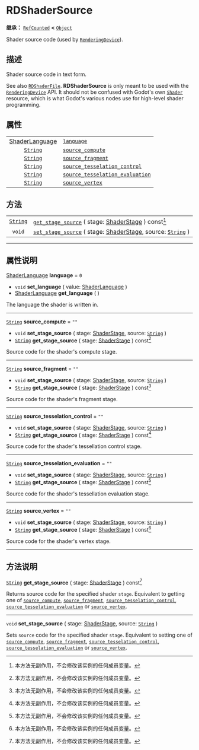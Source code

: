 <!-- ⚠ 请勿编辑本文件 ⚠ -->
<!-- 本文档使用脚本从 WeDot 引擎源码仓库生成。 -->
<!-- 生成脚本：https://github.com/WeDot-Engine/WeDot/tree/4.3/doc/tools/make_md.py； -->
<!-- 原文件：https://github.com/WeDot-Engine/WeDot/tree/4.3/doc/classes/RDShaderSource.xml。 -->

<div id="_class_rdshadersource"></div>

# RDShaderSource

**继承：** [`RefCounted`](class_refcounted.md) **<** [`Object`](class_object.md)

Shader source code (used by [`RenderingDevice`](class_renderingdevice.md)).

## 描述

Shader source code in text form.

See also [`RDShaderFile`](class_rdshaderfile.md). **RDShaderSource** is only meant to be used with the [`RenderingDevice`](class_renderingdevice.md) API. It should not be confused with Godot's own [`Shader`](class_shader.md) resource, which is what Godot's various nodes use for high-level shader programming.

## 属性

|||
|:-:|:--|
| [ShaderLanguage](#enum_renderingdevice_shaderlanguage) | [`language`](#class_rdshadersource_property_language)                                           | ``0``  |
| [`String`](class_string.md)                            | [`source_compute`](#class_rdshadersource_property_source_compute)                               | ``""`` |
| [`String`](class_string.md)                            | [`source_fragment`](#class_rdshadersource_property_source_fragment)                             | ``""`` |
| [`String`](class_string.md)                            | [`source_tesselation_control`](#class_rdshadersource_property_source_tesselation_control)       | ``""`` |
| [`String`](class_string.md)                            | [`source_tesselation_evaluation`](#class_rdshadersource_property_source_tesselation_evaluation) | ``""`` |
| [`String`](class_string.md)                            | [`source_vertex`](#class_rdshadersource_property_source_vertex)                                 | ``""`` |

## 方法

|||
|:-:|:--|
| [`String`](class_string.md) | [`get_stage_source`](class_rdshadersourcemd#class_rdshadersource_method_get_stage_source) ( stage: [ShaderStage](#enum_renderingdevice_shaderstage) ) const[^const]                        |
| `void`                      | [`set_stage_source`](class_rdshadersourcemd#class_rdshadersource_method_set_stage_source) ( stage: [ShaderStage](#enum_renderingdevice_shaderstage), source: [`String`](class_string.md) ) |

<!-- rst-class:: classref-section-separator -->

---

## 属性说明

<div id="_class_rdshadersource_property_language"></div>

[ShaderLanguage](#enum_renderingdevice_shaderlanguage) **language** = ``0`` <div id="class_rdshadersource_property_language"></div>

- `void` **set_language** ( value: [ShaderLanguage](#enum_renderingdevice_shaderlanguage) )
- [ShaderLanguage](#enum_renderingdevice_shaderlanguage) **get_language** ( )

The language the shader is written in.

<!-- rst-class:: classref-item-separator -->

---

<div id="_class_rdshadersource_property_source_compute"></div>

[`String`](class_string.md) **source_compute** = ``""`` <div id="class_rdshadersource_property_source_compute"></div>

- `void` **set_stage_source** ( stage: [ShaderStage](#enum_renderingdevice_shaderstage), source: [`String`](class_string.md) )
- [`String`](class_string.md) **get_stage_source** ( stage: [ShaderStage](#enum_renderingdevice_shaderstage) ) const[^const]

Source code for the shader's compute stage.

<!-- rst-class:: classref-item-separator -->

---

<div id="_class_rdshadersource_property_source_fragment"></div>

[`String`](class_string.md) **source_fragment** = ``""`` <div id="class_rdshadersource_property_source_fragment"></div>

- `void` **set_stage_source** ( stage: [ShaderStage](#enum_renderingdevice_shaderstage), source: [`String`](class_string.md) )
- [`String`](class_string.md) **get_stage_source** ( stage: [ShaderStage](#enum_renderingdevice_shaderstage) ) const[^const]

Source code for the shader's fragment stage.

<!-- rst-class:: classref-item-separator -->

---

<div id="_class_rdshadersource_property_source_tesselation_control"></div>

[`String`](class_string.md) **source_tesselation_control** = ``""`` <div id="class_rdshadersource_property_source_tesselation_control"></div>

- `void` **set_stage_source** ( stage: [ShaderStage](#enum_renderingdevice_shaderstage), source: [`String`](class_string.md) )
- [`String`](class_string.md) **get_stage_source** ( stage: [ShaderStage](#enum_renderingdevice_shaderstage) ) const[^const]

Source code for the shader's tessellation control stage.

<!-- rst-class:: classref-item-separator -->

---

<div id="_class_rdshadersource_property_source_tesselation_evaluation"></div>

[`String`](class_string.md) **source_tesselation_evaluation** = ``""`` <div id="class_rdshadersource_property_source_tesselation_evaluation"></div>

- `void` **set_stage_source** ( stage: [ShaderStage](#enum_renderingdevice_shaderstage), source: [`String`](class_string.md) )
- [`String`](class_string.md) **get_stage_source** ( stage: [ShaderStage](#enum_renderingdevice_shaderstage) ) const[^const]

Source code for the shader's tessellation evaluation stage.

<!-- rst-class:: classref-item-separator -->

---

<div id="_class_rdshadersource_property_source_vertex"></div>

[`String`](class_string.md) **source_vertex** = ``""`` <div id="class_rdshadersource_property_source_vertex"></div>

- `void` **set_stage_source** ( stage: [ShaderStage](#enum_renderingdevice_shaderstage), source: [`String`](class_string.md) )
- [`String`](class_string.md) **get_stage_source** ( stage: [ShaderStage](#enum_renderingdevice_shaderstage) ) const[^const]

Source code for the shader's vertex stage.

<!-- rst-class:: classref-section-separator -->

---

## 方法说明

<div id="_class_rdshadersource_method_get_stage_source"></div>

[`String`](class_string.md) **get_stage_source** ( stage: [ShaderStage](#enum_renderingdevice_shaderstage) ) const[^const]<div id="class_rdshadersource_method_get_stage_source"></div>

Returns source code for the specified shader `stage`. Equivalent to getting one of [`source_compute`](#class_rdshadersource_property_source_compute), [`source_fragment`](#class_rdshadersource_property_source_fragment), [`source_tesselation_control`](#class_rdshadersource_property_source_tesselation_control), [`source_tesselation_evaluation`](#class_rdshadersource_property_source_tesselation_evaluation) or [`source_vertex`](#class_rdshadersource_property_source_vertex).

<!-- rst-class:: classref-item-separator -->

---

<div id="_class_rdshadersource_method_set_stage_source"></div>

`void` **set_stage_source** ( stage: [ShaderStage](#enum_renderingdevice_shaderstage), source: [`String`](class_string.md) )<div id="class_rdshadersource_method_set_stage_source"></div>

Sets `source` code for the specified shader `stage`. Equivalent to setting one of [`source_compute`](#class_rdshadersource_property_source_compute), [`source_fragment`](#class_rdshadersource_property_source_fragment), [`source_tesselation_control`](#class_rdshadersource_property_source_tesselation_control), [`source_tesselation_evaluation`](#class_rdshadersource_property_source_tesselation_evaluation) or [`source_vertex`](#class_rdshadersource_property_source_vertex).

[^virtual]: 本方法通常需要用户覆盖才能生效。
[^const]: 本方法无副作用，不会修改该实例的任何成员变量。
[^vararg]: 本方法除了能接受在此处描述的参数外，还能够继续接受任意数量的参数。
[^constructor]: 本方法用于构造某个类型。
[^static]: 调用本方法无需实例，可直接使用类名进行调用。
[^operator]: 本方法描述的是使用本类型作为左操作数的有效运算符。
[^bitfield]: 这个值是由下列位标志构成位掩码的整数。
[^void]: 无返回值。
